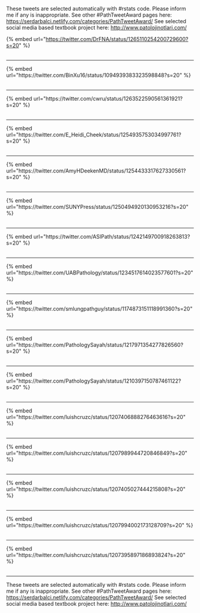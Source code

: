 

These tweets are selected automatically with #rstats code. Please inform me if any is inappropriate.
See other #PathTweetAward pages here: https://serdarbalci.netlify.com/categories/PathTweetAward/ 
See selected social media based textbook project here: http://www.patolojinotlari.com/

{% embed url="https://twitter.com/DrFNA/status/1265110254200729600?s=20" %}<br>
<br>
<hr>
{% embed url="https://twitter.com/BinXu16/status/1094939383323598848?s=20" %}<br>
<br>
<hr>
{% embed url="https://twitter.com/cwru/status/1263522590561361921?s=20" %}<br>
<br>
<hr>
{% embed url="https://twitter.com/E_Heidi_Cheek/status/1254935753034997761?s=20" %}<br>
<br>
<hr>
{% embed url="https://twitter.com/AmyHDeekenMD/status/1254433317627330561?s=20" %}<br>
<br>
<hr>
{% embed url="https://twitter.com/SUNYPress/status/1250494920130953216?s=20" %}<br>
<br>
<hr>
{% embed url="https://twitter.com/ASIPath/status/1242149700918263813?s=20" %}<br>
<br>
<hr>
{% embed url="https://twitter.com/UABPathology/status/1234517614023577601?s=20" %}<br>
<br>
<hr>
{% embed url="https://twitter.com/smlungpathguy/status/1174873151118991360?s=20" %}<br>
<br>
<hr>
{% embed url="https://twitter.com/PathologySayah/status/1217971354277826560?s=20" %}<br>
<br>
<hr>
{% embed url="https://twitter.com/PathologySayah/status/1210397150787461122?s=20" %}<br>
<br>
<hr>
{% embed url="https://twitter.com/luishcruzc/status/1207406888276463616?s=20" %}<br>
<br>
<hr>
{% embed url="https://twitter.com/luishcruzc/status/1207989944720846849?s=20" %}<br>
<br>
<hr>
{% embed url="https://twitter.com/luishcruzc/status/1207405027444215808?s=20" %}<br>
<br>
<hr>
{% embed url="https://twitter.com/luishcruzc/status/1207994002173128709?s=20" %}<br>
<br>
<hr>
{% embed url="https://twitter.com/luishcruzc/status/1207395897186893824?s=20" %}<br>
<br>
<hr>


These tweets are selected automatically with #rstats code. Please inform me if any is inappropriate.
See other #PathTweetAward pages here: https://serdarbalci.netlify.com/categories/PathTweetAward/ 
See selected social media based textbook project here: http://www.patolojinotlari.com/
